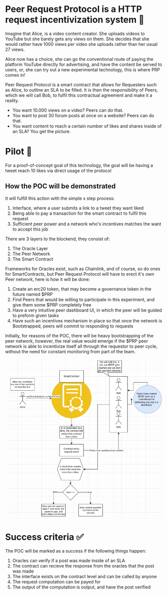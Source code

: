 <h1>
Peer Request Protocol is a HTTP request incentivization system 🤝
</h1>

<p>Imagine that Alice, is a video content creator. She uploads videos to YouTube but she barely gets any views on them. She decides that she would rather have 1000 views per video she uploads rather than her usual 27 views.</p>

<p>Alice now has a choice, she can go the conventional route of paying the platform YouTube directly for advertising, and have the content be served to users, or, she can try out a new experimental technology, this is where PRP comes in!</p>

<p>Peer Request Protocol is a smart contract that allows for Requesters such as Alice, to outline an SLA to be filled. It is then the responsibility of Peers, which we will call Bob, to fulfil this contractual agreement and make it a reality.</p>

<p>
<ul>
  <li>You want 10.000 views on a video? Peers can do that.</li>
  <li>You want to post 30 forum posts at once on a website? Peers can do that.</li>
  <li>You want content to reach a certain number of likes and shares inside of an SLA? You get the picture.</li>
</ul>
</p>

<h1>Pilot 🛫</h1>

<p>For a proof-of-concept goal of this technology, the goal will be having a tweet reach 10 likes via direct usage of the protocol</p>

<h2>How the POC will be demonstrated </h2>
It will fulfill this action with the simple x step process:

<div>
<ol>
  <li>Interface, where a user submits a link to a tweet they want liked
</li>
  <li>Being able to pay a transaction for the smart contract to fulfil this request
</li>
  <li>Sufficient peer power and a network who's incentives matches the want to accept this job
</li>
</ol>
</div>

<p>
  There are 3 layers to the blockend, they consist of:
  <ol>
  <li>The Oracle Layer</li>
  <li>The Peer Network</li>
  <li>The Smart Contract</li>
  </ol>
</p>

<p>Frameworks for Oracles exist, such as Chainlink, and of course, so do ones for SmartContracts, but Peer Request Protocol will have to erect it's own Peer network, here is how it will be done:</p>

<ol>
  <li>Create an erc20 token, that may become a governance token in the future named $PRP</li>
  <li>Find Peers that would be willing to participate in this experiment, and give them some $PRP completely free</li>
  <li>Have a very intuitive peer dashboard UI, in which the peer will be guided to preform given tasks</li>
  <li>Have such an incentives mechanism in place so that once the network is Bootstrapped, peers will commit to responding to requests</li>
</ol>

<p>Initially, for reasons of the POC, there will be heavy bootstrapping of the peer network, however, the real value would emerge if the $PRP peer network is able to incentivize itself all through the requestor to peer cycle, without the need for constant monitoring from part of the team.</p>

<img alt="image of the incentivisation mechanism" src="./diagrams/MVP_Incentives_mechanism.png"></img>

<h1>Success criteria ✅</h1>

<p>The POC will be marked as a success if the following things happen: </p>
<ol>
  <li>Oracles can verify if a post was made inside of an SLA</li>
  <li>The contract can recieve the response from the oracles that the post was made</li>
  <li>The interface exists on the contract level and can be called by anyone</li>
  <li>The request computation can be payed for</li>
  <li>The output of the computation is output, and have the post verified</li>
</ol>
